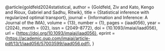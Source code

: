 @article{goldfeld2024statistical,
    author = {Goldfeld, Ziv and Kato, Kengo and Rioux, Gabriel and Sadhu, Ritwik},
    title = {Statistical inference with regularized optimal transport},
    journal = {Information and Inference: A Journal of the IMA},
    volume = {13},
    number = {1},
    pages = {iaad056},
    year = {2024},
    month = {02},
    issn = {2049-8772},
    doi = {10.1093/imaiai/iaad056},
    url = {https://doi.org/10.1093/imaiai/iaad056},
    eprint = {https://academic.oup.com/imaiai/article-pdf/13/1/iaad056/57003599/iaad056.pdf},
}
